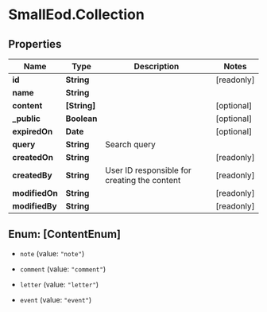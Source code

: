 # SmallEod.Collection

## Properties

Name | Type | Description | Notes
------------ | ------------- | ------------- | -------------
**id** | **String** |  | [readonly] 
**name** | **String** |  | 
**content** | **[String]** |  | [optional] 
**_public** | **Boolean** |  | [optional] 
**expiredOn** | **Date** |  | [optional] 
**query** | **String** | Search query | 
**createdOn** | **String** |  | [readonly] 
**createdBy** | **String** | User ID responsible for creating the content | [readonly] 
**modifiedOn** | **String** |  | [readonly] 
**modifiedBy** | **String** |  | [readonly] 



## Enum: [ContentEnum]


* `note` (value: `"note"`)

* `comment` (value: `"comment"`)

* `letter` (value: `"letter"`)

* `event` (value: `"event"`)




